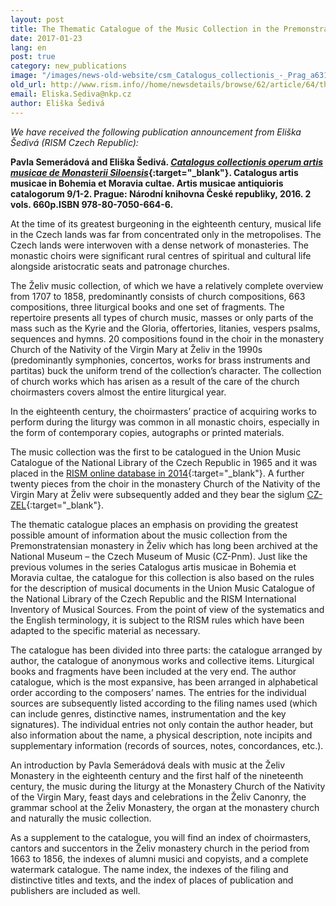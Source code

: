 ```yaml
---
layout: post
title: The Thematic Catalogue of the Music Collection in the Premonstratensian Monastery in Želiv
date: 2017-01-23
lang: en
post: true
category: new_publications
image: "/images/news-old-website/csm_Catalogus_collectionis_-_Prag_a6317d9051.jpg"
old_url: http://www.rism.info//home/newsdetails/browse/62/article/64/the-thematic-catalogue-of-the-music-collection-in-the-premonstratensian-monastery-in-zeliv.html
email: Eliska.Sediva@nkp.cz
author: Eliška Šedivá
---
```



_We have received the following publication announcement from Eliška Šedivá (RISM Czech Republic):_

**Pavla Semerádová and Eliška Šedivá. [_Catalogus collectionis operum artis musicae de Monasterii Siloensis_](http://www.cupress.cuni.cz/ink2_ext/index.jsp?include=podrobnosti&id=277126){:target="_blank"}. Catalogus artis musicae in Bohemia et Moravia cultae. Artis musicae antiquioris catalogorum 9/1-2. Prague: Národní knihovna České republiky, 2016. 2 vols. 660p.ISBN 978-80-7050-664-6.**

At the time of its greatest burgeoning in the eighteenth century, musical life in the Czech lands was far from concentrated only in the metropolises. The Czech lands were interwoven with a dense network of monasteries. The monastic choirs were significant rural centres of spiritual and cultural life alongside aristocratic seats and patronage churches.

The Želiv music collection, of which we have a relatively complete overview from 1707 to 1858, predominantly consists of church compositions, 663 compositions, three liturgical books and one set of fragments. The repertoire presents all types of church music, masses or only parts of the mass such as the Kyrie and the Gloria, offertories, litanies, vespers psalms, sequences and hymns. 20 compositions found in the choir in the monastery Church of the Nativity of the Virgin Mary at Želiv in the 1990s (predominantly symphonies, concertos, works for brass instruments and partitas) buck the uniform trend of the collection’s character. The collection of church works which has arisen as a result of the care of the church choirmasters covers almost the entire liturgical year.

In the eighteenth century, the choirmasters’ practice of acquiring works to perform during the liturgy was common in all monastic choirs, especially in the form of contemporary copies, autographs or printed materials.

The music collection was the first to be catalogued in the Union Music Catalogue of the National Library of the Czech Republic in 1965 and it was placed in the [RISM online database in 2014](https://opac.rism.info/search?View=rism&siglum=CZ-Pnm&q=Zeliv){:target="_blank"}. A further twenty pieces from the choir in the monastery Church of the Nativity of the Virgin Mary at Želiv were subsequently added and they bear the siglum [CZ-ZEL](https://opac.rism.info/search?View=rism&siglum=CZ-ZEL&q=Zeliv){:target="_blank"}.

The thematic catalogue places an emphasis on providing the greatest possible amount of information about the music collection from the Premonstratensian monastery in Želiv which has long been archived at the National Museum – the Czech Museum of Music (CZ-Pnm). Just like the previous volumes in the series Catalogus artis musicae in Bohemia et Moravia cultae, the catalogue for this collection is also based on the rules for the description of musical documents in the Union Music Catalogue of the National Library of the Czech Republic and the RISM International Inventory of Musical Sources. From the point of view of the systematics and the English terminology, it is subject to the RISM rules which have been adapted to the specific material as necessary.

The catalogue has been divided into three parts: the catalogue arranged by author, the catalogue of anonymous works and collective items. Liturgical books and fragments have been included at the very end. The author catalogue, which is the most expansive, has been arranged in alphabetical order according to the composers’ names. The entries for the individual sources are subsequently listed according to the filing names used (which can include genres, distinctive names, instrumentation and the key signatures). The individual entries not only contain the author header, but also information about the name, a physical description, note incipits and supplementary information (records of sources, notes, concordances, etc.).

An introduction by Pavla Semerádová deals with music at the Želiv Monastery in the eighteenth century and the first half of the nineteenth century, the music during the liturgy at the Monastery Church of the Nativity of the Virgin Mary, feast days and celebrations in the Želiv Canonry, the grammar school at the Želiv Monastery, the organ at the monastery church and naturally the music collection.

As a supplement to the catalogue, you will find an index of choirmasters, cantors and succentors in the Želiv monastery church in the period from 1663 to 1856, the indexes of alumni musici and copyists, and a complete watermark catalogue. The name index, the indexes of the filing and distinctive titles and texts, and the index of places of publication and publishers are included as well.



